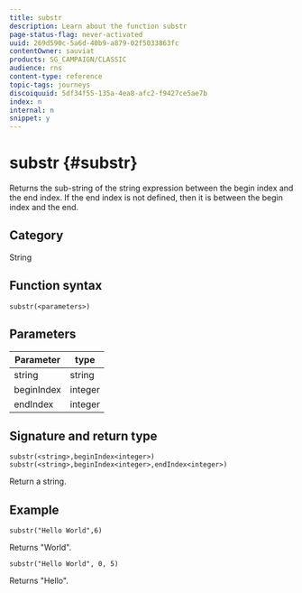 ```yaml
---
title: substr
description: Learn about the function substr
page-status-flag: never-activated
uuid: 269d590c-5a6d-40b9-a879-02f5033863fc
contentOwner: sauviat
products: SG_CAMPAIGN/CLASSIC
audience: rns
content-type: reference
topic-tags: journeys
discoiquuid: 5df34f55-135a-4ea8-afc2-f9427ce5ae7b
index: n
internal: n
snippet: y
---
```


# substr {#substr}

Returns the sub-string of the string expression between the begin index and the end index. If the end index is not defined, then it is between the begin index and the end.

## Category

String

## Function syntax

`substr(<parameters>)`

## Parameters

| Parameter  | type |
|-------------|----------|
| string | string |
| beginIndex | integer |
| endIndex | integer |

## Signature and return type

`substr(<string>,beginIndex<integer>)`
`substr(<string>,beginIndex<integer>,endIndex<integer>)`

Return a string.

## Example

`substr("Hello World",6)`

Returns "World".

`substr("Hello World", 0, 5)`

Returns "Hello".